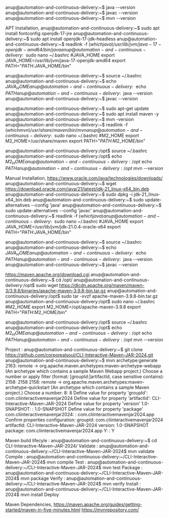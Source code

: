 anup@automation-and-continuous-delivery:~$ java --version
anup@automation-and-continuous-delivery:~$ javac --version
anup@automation-and-continuous-delivery:~$ mvn --version

APT Installation,
anup@automation-and-continuous-delivery:~$ sudo apt install fontconfig openjdk-17-jre
anup@automation-and-continuous-delivery:~$ sudo apt install openjdk-17-jdk-headless
anup@automation-and-continuous-delivery:~$ readlink -f $(which java)
/usr/lib/jvm/java-17-openjdk-amd64/bin/java
anup@automation-and-continuous-delivery:~$ sudo nano ~/.bashrc
#JAVA_HOME
export JAVA_HOME=/usr/lib/jvm/java-17-openjdk-amd64
export PATH="$PATH:$JAVA_HOME/bin"

anup@automation-and-continuous-delivery:~$ source ~/.bashrc
anup@automation-and-continuous-delivery:~$ echo $JAVA_HOME
anup@automation-and-continuous-delivery:~$ echo $PATH
anup@automation-and-continuous-delivery:~$ java --version
anup@automation-and-continuous-delivery:~$ javac --version

anup@automation-and-continuous-delivery:~$ sudo apt-get update
anup@automation-and-continuous-delivery:~$ sudo apt install maven -y
anup@automation-and-continuous-delivery:~$ mvn -version
anup@automation-and-continuous-delivery:~$ readlink -f $(which mvn)
/usr/share/maven/bin/mvn
anup@automation-and-continuous-delivery:~$ sudo nano ~/.bashrc
#M2_HOME
export M2_HOME=/usr/share/maven
export PATH="$PATH:$M2_HOME/bin"

anup@automation-and-continuous-delivery:/opt$ source ~/.bashrc
anup@automation-and-continuous-delivery:/opt$ echo $M2_HOME
anup@automation-and-continuous-delivery:/opt$ echo $PATH
anup@automation-and-continuous-delivery:/opt$ mvn --version


Manual Installation,
https://www.oracle.com/java/technologies/downloads/
anup@automation-and-continuous-delivery:~$ wget https://download.oracle.com/java/21/latest/jdk-21_linux-x64_bin.deb
anup@automation-and-continuous-delivery:~$ sudo dpkg -i jdk-21_linux-x64_bin.deb
anup@automation-and-continuous-delivery:~$ sudo update-alternatives --config 'java'
anup@automation-and-continuous-delivery:~$ sudo update-alternatives --config 'javac'
anup@automation-and-continuous-delivery:~$ readlink -f $(which java)
anup@automation-and-continuous-delivery:~$ sudo nano ~/.bashrc
#JAVA_HOME
export JAVA_HOME=/usr/lib/jvm/jdk-21.0.4-oracle-x64
export PATH="$PATH:$JAVA_HOME/bin"

anup@automation-and-continuous-delivery:~$ source ~/.bashrc
anup@automation-and-continuous-delivery:~$ echo $JAVA_HOME
anup@automation-and-continuous-delivery:~$ echo $PATH
anup@automation-and-continuous-delivery:~$ java --version
anup@automation-and-continuous-delivery:~$ javac --version

https://maven.apache.org/download.cgi
anup@automation-and-continuous-delivery:~$ cd /opt/
anup@automation-and-continuous-delivery:/opt$ sudo wget https://dlcdn.apache.org/maven/maven-3/3.9.8/binaries/apache-maven-3.9.8-bin.tar.gz
anup@automation-and-continuous-delivery:/opt$ sudo tar -xvzf apache-maven-3.9.8-bin.tar.gz
anup@automation-and-continuous-delivery:/opt$ sudo nano ~/.bashrc
#M2_HOME
export M2_HOME=/opt/apache-maven-3.9.8
export PATH="$PATH:$M2_HOME/bin"

anup@automation-and-continuous-delivery:/opt$ source ~/.bashrc
anup@automation-and-continuous-delivery:/opt$ echo $M2_HOME
anup@automation-and-continuous-delivery:/opt$ echo $PATH
anup@automation-and-continuous-delivery:/opt$ mvn --version


Project : 
anup@automation-and-continuous-delivery:~$ git clone https://github.com/corporealsoul/CLI-Interactive-Maven-JAR-2024.git
anup@automation-and-continuous-delivery:~$ mvn archetype:generate
2163: remote -> org.apache.maven.archetypes:maven-archetype-webapp (An archetype which contains a sample Maven Webapp project.)
Choose a number or apply filter (format: [groupId:]artifactId, case sensitive contains): 2158: 2158
2158: remote -> org.apache.maven.archetypes:maven-archetype-quickstart (An archetype which contains a sample Maven project.)
Choose a number: 8: 8
Define value for property 'groupId': com.cliinteractivemavenjar2024
Define value for property 'artifactId': CLI-Interactive-Maven-JAR-2024
Define value for property 'version' 1.0-SNAPSHOT: : 1.0-SNAPSHOT
Define value for property 'package' com.cliinteractivemavenjar2024: : com.cliinteractivemavenjar2024.app
Confirm properties configuration:
groupId: com.cliinteractivemavenjar2024
artifactId: CLI-Interactive-Maven-JAR-2024
version: 1.0-SNAPSHOT
package: com.cliinteractivemavenjar2024.app
 Y: : Y

Maven build lifecyle :
anup@automation-and-continuous-delivery:~$ cd CLI-Interactive-Maven-JAR-2024/
Validate : anup@automation-and-continuous-delivery:~/CLI-Interactive-Maven-JAR-2024$ mvn validate
Compile : anup@automation-and-continuous-delivery:~/CLI-Interactive-Maven-JAR-2024$ mvn compile
Test : anup@automation-and-continuous-delivery:~/CLI-Interactive-Maven-JAR-2024$ mvn test
Package : anup@automation-and-continuous-delivery:~/CLI-Interactive-Maven-JAR-2024$ mvn package
Verify : anup@automation-and-continuous-delivery:~/CLI-Interactive-Maven-JAR-2024$ mvn verify
Install : anup@automation-and-continuous-delivery:~/CLI-Interactive-Maven-JAR-2024$ mvn install
Deploy


Maven Dependencies,
https://maven.apache.org/guides/getting-started/maven-in-five-minutes.html
https://mvnrepository.com/